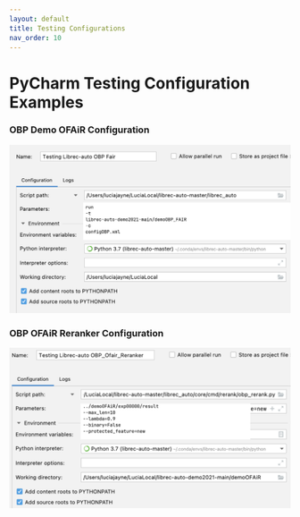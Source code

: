 ```yaml
---
layout: default
title: Testing Configurations
nav_order: 10
---
```


# PyCharm Testing Configuration Examples

### OBP Demo OFAiR Configuration
![obp_demo_ofair](content/configurations/obpfair_conf.png)

### OBP OFAiR Reranker Configuration
![](content/configurations/obp_rr_conf.png)
